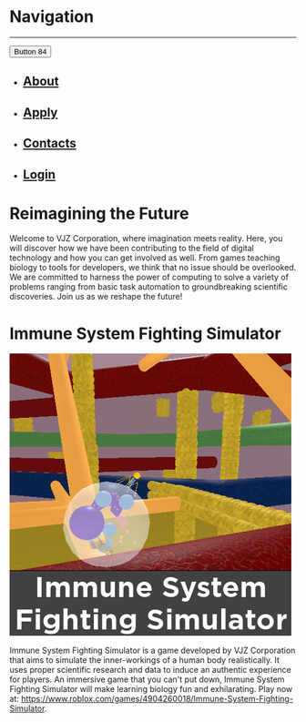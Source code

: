 # Navigation

***

<button class="button-84" role="button">Button 84</button>
- ## [About](/about.md)
- ## [Apply](/apply.md)
- ## [Contacts](/contacts.md)
- ## [Login](https://gooogle.com)

# Reimagining the Future
Welcome to VJZ Corporation, where imagination meets reality. Here, you will discover how we have been contributing to the field of digital technology and how you can get involved as well. From games teaching biology to tools for developers, we think that no issue should be overlooked. We are committed to harness the power of computing to solve a variety of problems ranging from basic task automation to groundbreaking scientific discoveries. Join us as we reshape the future!

# Immune System Fighting Simulator
![](/assets/images/immune_system_fighting_sim.png)

Immune System Fighting Simulator is a game developed by VJZ Corporation that aims to simulate the inner-workings of a human body realistically. It uses proper scientific research and data to induce an authentic experience for players. An immersive game that you can't put down, Immune System Fighting Simulator will make learning biology fun and exhilarating. Play now at: https://www.roblox.com/games/4904260018/Immune-System-Fighting-Simulator.
